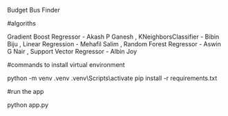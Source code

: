 Budget Bus Finder

#algoriths

Gradient Boost Regressor - Akash P Ganesh ,
KNeighborsClassifier - Bibin Biju ,
Linear Regression - Mehafil Salim ,
Random Forest Regressor - Aswin G Nair ,
Support Vector Regressor - Albin Joy

#commands to install virtual environment

python -m venv .venv
.venv\Scripts\activate
pip install -r requirements.txt


#run the app

python app.py
